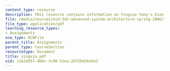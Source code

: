 ```yaml
---
content_type: resource
description: THis resource contains information on Yingxia Yang's bias.
file: /media/courses/esd-342-advanced-system-architecture-spring-2006/13e2dd574b9c3c9051ea2d72bd36a5e2_yingxia.pdf
file_type: application/pdf
learning_resource_types:
- Assignments
ocw_type: OCWFile
parent_title: Assignments
parent_type: CourseSection
resourcetype: Document
title: yingxia.pdf
uid: 13e2dd57-4b9c-3c90-51ea-2d72bd36a5e2
---
```

